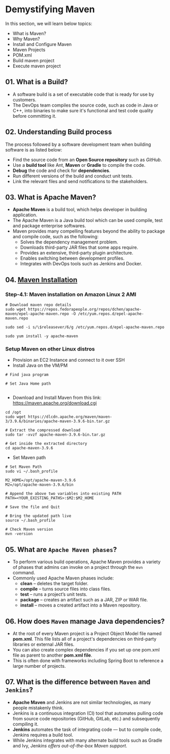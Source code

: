 # Demystifying Maven

In this section, we will learn below topics:

- What is Maven?
- Why Maven?
- Install and Configure Maven
- Maven Projects
- POM.xml
- Build maven project
- Execute maven project

## 01. What is a Build?

- A software build is a set of executable code that is ready for use by customers.
- The DevOps team compiles the source code, such as code in Java or C++, into binaries to make sure it's functional and test code quality before committing it.

## 02. Understanding Build process

The process followed by a software development team when building software is as listed below:

- Find the source code from an **Open Source repository** such as _GitHub_.
- Use a **build tool** like Ant, **Maven** or **Gradle** to compile the code.
- **Debug** the code and check for **dependencies**.
- Run different versions of the build and conduct unit tests.
- Link the relevant files and send notifications to the stakeholders.

## 03. What is Apache Maven?

- **Apache Maven** is a build tool, which helps developer in building application.
- The Apache Maven is a Java build tool which can be used compile, test and package enterprise softwares.
- Maven provides many compelling features beyond the ability to package and compile code, such as the following:
  - Solves the dependency management problem.
  - Downloads third-party JAR files that some apps require.
  - Provides an extensive, third-party plugin architecture.
  - Enables switching between development profiles.
  - Integrates with DevOps tools such as Jenkins and Docker.

## 04. [Maven Installation](https://maven.apache.org/download.cgi)

### Step-4.1: Maven installation on Amazon Linux 2 AMI

```
# Download maven repo details
sudo wget https://repos.fedorapeople.org/repos/dchen/apache-maven/epel-apache-maven.repo -O /etc/yum.repos.d/epel-apache-maven.repo

sudo sed -i s/\$releasever/6/g /etc/yum.repos.d/epel-apache-maven.repo

sudo yum install -y apache-maven
```

### Setup Maven on other Linux distros

- Provision an EC2 Instance and connect to it over SSH
- Install Java on the VM/PM

```
# Find java program

# Set Java Home path


```

- Download and Install Maven from this link: https://maven.apache.org/download.cgi

```
cd /opt
sudo wget https://dlcdn.apache.org/maven/maven-3/3.9.6/binaries/apache-maven-3.9.6-bin.tar.gz

# Extract the compressed download
sudo tar -xvzf apache-maven-3.9.6-bin.tar.gz

# Get inside the extracted directory
cd apache-maven-3.9.6
```

- Set Maven path

```
# Set Maven Path
sudo vi ~/.bash_profile

M2_HOME=/opt/apache-maven-3.9.6
M2=/opt/apache-maven-3.9.6/bin

# Append the above two variables into existing PATH
PATH=<YOUR_EXISTING_PATHS>:$M2:$M2_HOME

# Save the file and Quit

# Bring the updated path live
source ~/.bash_profile

# Check Maven version
mvn -version
```

## 05. What are `Apache Maven phases`?

- To perform various build operations, Apache Maven provides a variety of phases that admins can invoke on a project through the `mvn` command.
- Commonly used Apache Maven phases include:
  - **clean** – deletes the target folder.
  - **compile** – turns source files into class files.
  - **test** – runs a project’s unit tests.
  - **package** – creates an artifact such as a JAR, ZIP or WAR file.
  - **install** – moves a created artifact into a Maven repository.

## 06. How does `Maven` manage Java dependencies?

- At the root of every Maven project is a Project Object Model file named **pom.xml**. This file lists all of a project's dependencies on third-party libraries or external JAR files.
- You can also create complex dependencies if you set up one pom.xml file as parent to another **pom.xml file**.
- This is often done with frameworks including Spring Boot to reference a large number of projects.

## 07. What is the difference between `Maven` and `Jenkins`?

- **Apache Maven** and Jenkins are not similar technologies, as many people mistakenly think.
- Jenkins is a continuous integration (CI) tool that automates pulling code from source code repositories (GitHub, GitLab, etc.) and subsequently compiling it.
- **Jenkins** automates the task of integrating code — but to compile code, Jenkins requires a build tool.
- While Jenkins integrates with many alternate build tools such as Gradle and Ivy, Jen*kins offers out-of-the-box Maven support*.
